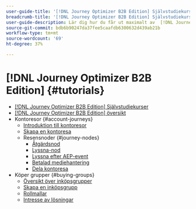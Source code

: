 ```yaml
---
user-guide-title: '[!DNL Journey Optimizer B2B Edition] Självstudiekurser'
breadcrumb-title: '[!DNL Journey Optimizer B2B Edition] Självstudiekurser'
user-guide-description: Lär dig hur du får ut maximalt av  [!DNL Journey Optimizer B2B Edition]. Samordna resor om konto- och inköpsgrupper med hjälp av inbyggd generativ AI och branschledande automatisering för att maximera efterfrågan på specifika erbjudanden.
source-git-commit: bdb6b90247da37fee5caafdb6300632d439ab21b
workflow-type: tm+mt
source-wordcount: '69'
ht-degree: 37%

---
```



# [!DNL Journey Optimizer B2B Edition] {#tutorials}

+ [[!DNL Journey Optimizer B2B Edition] Självstudiekurser](overview.md)
+ [[!DNL Journey Optimizer B2B Edition] översikt](/help/overview-video.md)
+ Kontoresor {#account-journeys}
   + [Introduktion till kontoresor](/help/account-journeys/introducing-account-journeys.md)
   + [Skapa en kontoresa](/help/account-journeys/create-an-account-journey.md)
   + Resensnoder {#journey-nodes}
      + [Åtgärdsnod](/help/account-journeys/journey-nodes/action-node.md)
      + [Lyssna-nod](/help/account-journeys/journey-nodes/listen-node.md)
      + [Lyssna efter AEP-event](/help/account-journeys/journey-nodes/listen-for-aep-events.md)
      + [Betalad mediehantering](/help/account-journeys/journey-nodes/paid-media-orchestration.md)
      + [Dela kontoresa](/help/account-journeys/journey-nodes/split-account-journey.md)
+ Köper grupper {#buying-groups}
   + [Översikt över inköpsgrupper](/help/buying-groups/buying-groups-overview.md)
   + [Skapa en inköpsgrupp](/help/buying-groups/create-a-buying-group.md)
   + [Rollmallar](/help/buying-groups/role-templates.md)
   + [Intresse av lösningar](/help/buying-groups/solution-interest.md)
